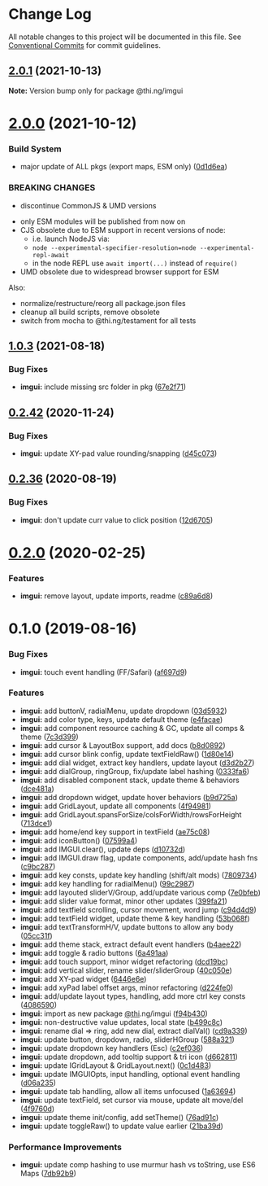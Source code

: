 # Change Log

All notable changes to this project will be documented in this file.
See [Conventional Commits](https://conventionalcommits.org) for commit guidelines.

## [2.0.1](https://github.com/thi-ng/umbrella/compare/@thi.ng/imgui@2.0.0...@thi.ng/imgui@2.0.1) (2021-10-13)

**Note:** Version bump only for package @thi.ng/imgui





# [2.0.0](https://github.com/thi-ng/umbrella/compare/@thi.ng/imgui@1.0.7...@thi.ng/imgui@2.0.0) (2021-10-12)


### Build System

* major update of ALL pkgs (export maps, ESM only) ([0d1d6ea](https://github.com/thi-ng/umbrella/commit/0d1d6ea9fab2a645d6c5f2bf2591459b939c09b6))


### BREAKING CHANGES

* discontinue CommonJS & UMD versions

- only ESM modules will be published from now on
- CJS obsolete due to ESM support in recent versions of node:
  - i.e. launch NodeJS via:
  - `node --experimental-specifier-resolution=node --experimental-repl-await`
  - in the node REPL use `await import(...)` instead of `require()`
- UMD obsolete due to widespread browser support for ESM

Also:
- normalize/restructure/reorg all package.json files
- cleanup all build scripts, remove obsolete
- switch from mocha to @thi.ng/testament for all tests






##  [1.0.3](https://github.com/thi-ng/umbrella/compare/@thi.ng/imgui@1.0.2...@thi.ng/imgui@1.0.3) (2021-08-18) 

###  Bug Fixes 

- **imgui:** include missing src folder in pkg ([67e2f71](https://github.com/thi-ng/umbrella/commit/67e2f71e098a57677d8a44a44b30c31ae11546ca)) 

##  [0.2.42](https://github.com/thi-ng/umbrella/compare/@thi.ng/imgui@0.2.41...@thi.ng/imgui@0.2.42) (2020-11-24) 

###  Bug Fixes 

- **imgui:** update XY-pad value rounding/snapping ([d45c073](https://github.com/thi-ng/umbrella/commit/d45c073cea07dd35035a3be3e0ba94e2bc89cf69)) 

##  [0.2.36](https://github.com/thi-ng/umbrella/compare/@thi.ng/imgui@0.2.35...@thi.ng/imgui@0.2.36) (2020-08-19) 

###  Bug Fixes 

- **imgui:** don't update curr value to click position ([12d6705](https://github.com/thi-ng/umbrella/commit/12d670515ecf7b44ca3143b933a459e760e4d918)) 

#  [0.2.0](https://github.com/thi-ng/umbrella/compare/@thi.ng/imgui@0.1.7...@thi.ng/imgui@0.2.0) (2020-02-25) 

###  Features 

- **imgui:** remove layout, update imports, readme ([c89a6d8](https://github.com/thi-ng/umbrella/commit/c89a6d8c200631f257cb8051214848ebd88cdd9a)) 

#  0.1.0 (2019-08-16) 

###  Bug Fixes 

- **imgui:** touch event handling (FF/Safari) ([af697d9](https://github.com/thi-ng/umbrella/commit/af697d9)) 

###  Features 

- **imgui:** add buttonV, radialMenu, update dropdown ([03d5932](https://github.com/thi-ng/umbrella/commit/03d5932)) 
- **imgui:** add color type, keys, update default theme ([e4facae](https://github.com/thi-ng/umbrella/commit/e4facae)) 
- **imgui:** add component resource caching & GC, update all comps & theme ([7c3d399](https://github.com/thi-ng/umbrella/commit/7c3d399)) 
- **imgui:** add cursor & LayoutBox support, add docs ([b8d0892](https://github.com/thi-ng/umbrella/commit/b8d0892)) 
- **imgui:** add cursor blink config, update textFieldRaw() ([1d80e14](https://github.com/thi-ng/umbrella/commit/1d80e14)) 
- **imgui:** add dial widget, extract key handlers, update layout ([d3d2b27](https://github.com/thi-ng/umbrella/commit/d3d2b27)) 
- **imgui:** add dialGroup, ringGroup, fix/update label hashing ([0333fa6](https://github.com/thi-ng/umbrella/commit/0333fa6)) 
- **imgui:** add disabled component stack, update theme & behaviors ([dce481a](https://github.com/thi-ng/umbrella/commit/dce481a)) 
- **imgui:** add dropdown widget, update hover behaviors ([b9d725a](https://github.com/thi-ng/umbrella/commit/b9d725a)) 
- **imgui:** add GridLayout, update all components ([4f94981](https://github.com/thi-ng/umbrella/commit/4f94981)) 
- **imgui:** add GridLayout.spansForSize/colsForWidth/rowsForHeight ([713dce1](https://github.com/thi-ng/umbrella/commit/713dce1)) 
- **imgui:** add home/end key support in textField ([ae75c08](https://github.com/thi-ng/umbrella/commit/ae75c08)) 
- **imgui:** add iconButton() ([07599a4](https://github.com/thi-ng/umbrella/commit/07599a4)) 
- **imgui:** add IMGUI.clear(), update deps ([d10732d](https://github.com/thi-ng/umbrella/commit/d10732d)) 
- **imgui:** add IMGUI.draw flag, update components, add/update hash fns ([c9bc287](https://github.com/thi-ng/umbrella/commit/c9bc287)) 
- **imgui:** add key consts, update key handling (shift/alt mods) ([7809734](https://github.com/thi-ng/umbrella/commit/7809734)) 
- **imgui:** add key handling for radialMenu() ([99c2987](https://github.com/thi-ng/umbrella/commit/99c2987)) 
- **imgui:** add layouted sliderV/Group, add/update various comp ([7e0bfeb](https://github.com/thi-ng/umbrella/commit/7e0bfeb)) 
- **imgui:** add slider value format, minor other updates ([399fa21](https://github.com/thi-ng/umbrella/commit/399fa21)) 
- **imgui:** add textfield scrolling, cursor movement, word jump ([c94d4d9](https://github.com/thi-ng/umbrella/commit/c94d4d9)) 
- **imgui:** add textField widget, update theme & key handling ([53b068f](https://github.com/thi-ng/umbrella/commit/53b068f)) 
- **imgui:** add textTransformH/V, update buttons to allow any body ([05cc31f](https://github.com/thi-ng/umbrella/commit/05cc31f)) 
- **imgui:** add theme stack, extract default event handlers ([b4aee22](https://github.com/thi-ng/umbrella/commit/b4aee22)) 
- **imgui:** add toggle & radio buttons ([6a491aa](https://github.com/thi-ng/umbrella/commit/6a491aa)) 
- **imgui:** add touch support, minor widget refactoring ([dcd19bc](https://github.com/thi-ng/umbrella/commit/dcd19bc)) 
- **imgui:** add vertical slider, rename slider/sliderGroup ([40c050e](https://github.com/thi-ng/umbrella/commit/40c050e)) 
- **imgui:** add XY-pad widget ([6446e6e](https://github.com/thi-ng/umbrella/commit/6446e6e)) 
- **imgui:** add xyPad label offset args, minor refactoring ([d224fe0](https://github.com/thi-ng/umbrella/commit/d224fe0)) 
- **imgui:** add/update layout types, handling, add more ctrl key consts ([4086590](https://github.com/thi-ng/umbrella/commit/4086590)) 
- **imgui:** import as new package [@thi](https://github.com/thi).ng/imgui ([f94b430](https://github.com/thi-ng/umbrella/commit/f94b430)) 
- **imgui:** non-destructive value updates, local state ([b499c8c](https://github.com/thi-ng/umbrella/commit/b499c8c)) 
- **imgui:** rename dial => ring, add new dial, extract dialVal() ([cd9a339](https://github.com/thi-ng/umbrella/commit/cd9a339)) 
- **imgui:** update button, dropdown, radio, sliderHGroup ([588a321](https://github.com/thi-ng/umbrella/commit/588a321)) 
- **imgui:** update dropdown key handlers (Esc) ([c2ef036](https://github.com/thi-ng/umbrella/commit/c2ef036)) 
- **imgui:** update dropdown, add tooltip support & tri icon ([d662811](https://github.com/thi-ng/umbrella/commit/d662811)) 
- **imgui:** update IGridLayout & GridLayout.next() ([0c1d483](https://github.com/thi-ng/umbrella/commit/0c1d483)) 
- **imgui:** update IMGUIOpts, input handling, optional event handling ([d06a235](https://github.com/thi-ng/umbrella/commit/d06a235)) 
- **imgui:** update tab handling, allow all items unfocused ([1a63694](https://github.com/thi-ng/umbrella/commit/1a63694)) 
- **imgui:** update textField, set cursor via mouse, update alt move/del ([4f9760d](https://github.com/thi-ng/umbrella/commit/4f9760d)) 
- **imgui:** update theme init/config, add setTheme() ([76ad91c](https://github.com/thi-ng/umbrella/commit/76ad91c)) 
- **imgui:** update toggleRaw() to update value earlier ([21ba39d](https://github.com/thi-ng/umbrella/commit/21ba39d)) 

###  Performance Improvements 

- **imgui:** update comp hashing to use murmur hash vs toString, use ES6 Maps ([7db92b9](https://github.com/thi-ng/umbrella/commit/7db92b9))
